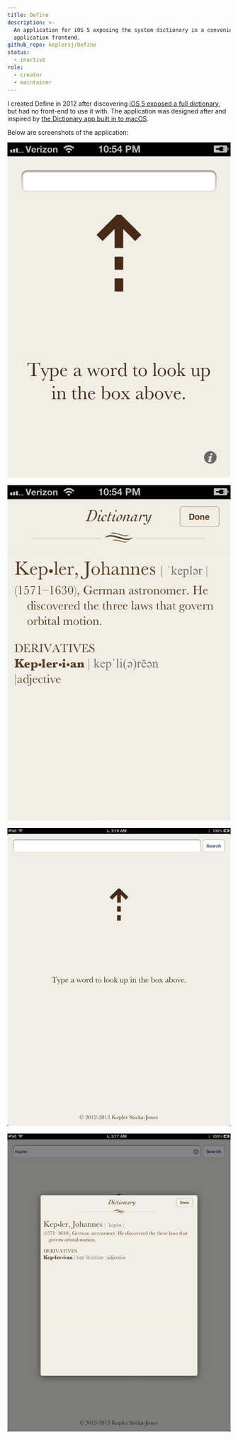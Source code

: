 ```yaml
---
title: Define
description: >-
  An application for iOS 5 exposing the system dictionary in a convenient
  application frontend.
github_repo: keplersj/Define
status:
  - inactive
role:
  - creator
  - maintainer
---
```


I created Define in 2012 after discovering [iOS 5 exposed a full dictionary](https://developer.apple.com/documentation/uikit/uireferencelibraryviewcontroller), but had no front-end to use it with. The application was designed after and inspired by [the Dictionary app built in to macOS](<https://en.wikipedia.org/wiki/Dictionary_(software)>).

Below are screenshots of the application:

![Screenshot of the beginning Define screen on the iPhone](../assets/d7ad45b5-7481-e211-914a-0025902c7e73_2_full.jpeg)

![Screenshot of the definition display interface on the iPhone](../assets/d7ad45b5-7481-e211-914a-0025902c7e73_3_full.jpeg)

![Screenshot of the beginning Define screen on the iPad](../assets/d7ad45b5-7481-e211-914a-0025902c7e73_4_full.jpg)

![Screenshot of the definition display interface on the iPad](../assets/d7ad45b5-7481-e211-914a-0025902c7e73_5_full.jpg)
